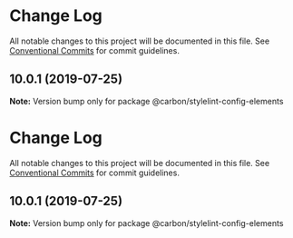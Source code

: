 # Change Log

All notable changes to this project will be documented in this file. See
[Conventional Commits](https://conventionalcommits.org) for commit guidelines.

## 10.0.1 (2019-07-25)

**Note:** Version bump only for package @carbon/stylelint-config-elements

# Change Log

All notable changes to this project will be documented in this file. See
[Conventional Commits](https://conventionalcommits.org) for commit guidelines.

## 10.0.1 (2019-07-25)

**Note:** Version bump only for package @carbon/stylelint-config-elements
